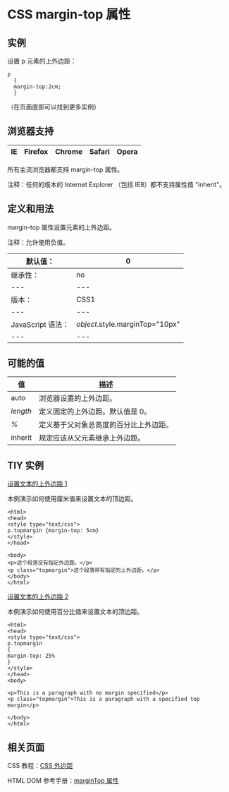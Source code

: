 # CSS margin-top 属性



## 实例

设置 p 元素的上外边距：

```
p
  {
  margin-top:2cm;
  }

```

（在页面底部可以找到更多实例）

## 浏览器支持

| IE | Firefox | Chrome | Safari | Opera |
| --- | --- | --- | --- | --- |

所有主流浏览器都支持 margin-top 属性。

注释：任何的版本的 Internet Explorer （包括 IE8）都不支持属性值 "inherit"。

## 定义和用法

margin-top 属性设置元素的上外边距。

注释：允许使用负值。

| 默认值： | 0 |
| --- | --- |
| 继承性： | no |
| --- | --- |
| 版本： | CSS1 |
| --- | --- |
| JavaScript 语法： | _object_.style.marginTop="10px" |
| --- | --- |

## 可能的值

| 值 | 描述 |
| --- | --- |
| auto | 浏览器设置的上外边距。 |
| _length_ | 定义固定的上外边距。默认值是 0。 |
| _%_ | 定义基于父对象总高度的百分比上外边距。 |
| inherit | 规定应该从父元素继承上外边距。 |

## TIY 实例

[设置文本的上外边距 1](/tiy/t.asp?f=csse_margin-top)

本例演示如何使用厘米值来设置文本的顶边距。

```
<html>
<head>
<style type="text/css">
p.topmargin {margin-top: 5cm}
</style>
</head>

<body>
<p>这个段落没有指定外边距。</p>
<p class="topmargin">这个段落带有指定的上外边距。</p>
</body>
</html>

```

[设置文本的上外边距 2](/tiy/t.asp?f=csse_margin-top_percent)

本例演示如何使用百分比值来设置文本的顶边距。

```
<html>
<head>
<style type="text/css">
p.topmargin
{
margin-top: 25%
}
</style>
</head>
<body>

<p>This is a paragraph with no margin specified</p>
<p class="topmargin">This is a paragraph with a specified top margin</p>

</body>
</html>

```

## 相关页面

CSS 教程：[CSS 外边距](/css/css_margin.asp "CSS 外边距")

HTML DOM 参考手册：[marginTop 属性](/jsref/prop_style_margintop.asp "HTML DOM marginTop 属性")



